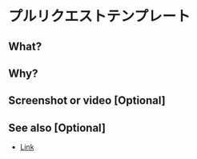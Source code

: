 # プルリクエストテンプレート

## What?
<!-- PRの概要を記述する
例:
- Hogehogeモジュールの〇〇のバグを修正
- Hogehogeモジュールのオプションを追加
-->

## Why?
<!-- PRのモチベーションを記述する
例:
- Hogehogeモジュールのオプション名が間違っていたため
- Hogehogeモジュールのハードコーディングパラメータを制御したくなったため
-->

## Screenshot or video [Optional]

## See also [Optional]
<!-- チケットへのリンク / 関連するissueやPR番号 / 参考にしたURLなどを貼る -->
- [Link]()

